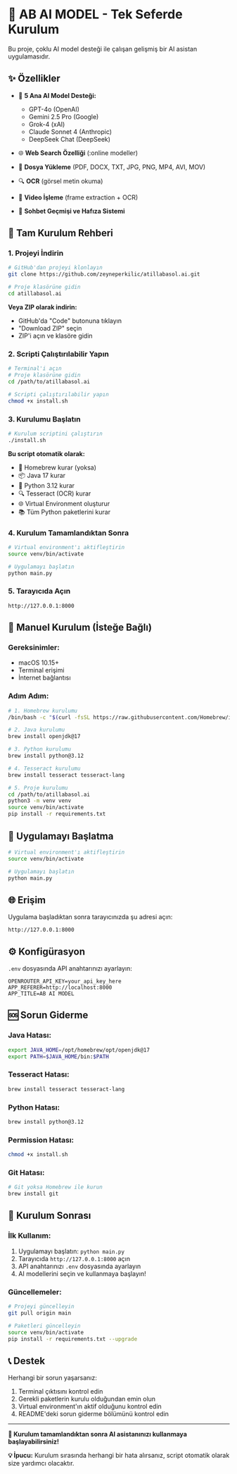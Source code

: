 # 🚀 AB AI MODEL - Tek Seferde Kurulum

Bu proje, çoklu AI model desteği ile çalışan gelişmiş bir AI asistan uygulamasıdır.

## ✨ Özellikler

- 🤖 **5 Ana AI Model Desteği:**
  - GPT-4o (OpenAI)
  - Gemini 2.5 Pro (Google)
  - Grok-4 (xAI)
  - Claude Sonnet 4 (Anthropic)
  - DeepSeek Chat (DeepSeek)

- 🌐 **Web Search Özelliği** (:online modeller)
- 📁 **Dosya Yükleme** (PDF, DOCX, TXT, JPG, PNG, MP4, AVI, MOV)
- 🔍 **OCR** (görsel metin okuma)
- 🎥 **Video İşleme** (frame extraction + OCR)
- 💾 **Sohbet Geçmişi ve Hafıza Sistemi**

## 🚀 Tam Kurulum Rehberi

### **1. Projeyi İndirin**
```bash
# GitHub'dan projeyi klonlayın
git clone https://github.com/zeyneperkilic/atillabasol.ai.git

# Proje klasörüne gidin
cd atillabasol.ai
```

**Veya ZIP olarak indirin:**
- GitHub'da "Code" butonuna tıklayın
- "Download ZIP" seçin
- ZIP'i açın ve klasöre gidin

### **2. Scripti Çalıştırılabilir Yapın**
```bash
# Terminal'i açın
# Proje klasörüne gidin
cd /path/to/atillabasol.ai

# Scripti çalıştırılabilir yapın
chmod +x install.sh
```

### **3. Kurulumu Başlatın**
```bash
# Kurulum scriptini çalıştırın
./install.sh
```

**Bu script otomatik olarak:**
- 🍺 Homebrew kurar (yoksa)
- 📦 Java 17 kurar
- 🐍 Python 3.12 kurar
- 🔍 Tesseract (OCR) kurar
- 🌐 Virtual Environment oluşturur
- 📚 Tüm Python paketlerini kurar

### **4. Kurulum Tamamlandıktan Sonra**
```bash
# Virtual environment'ı aktifleştirin
source venv/bin/activate

# Uygulamayı başlatın
python main.py
```

### **5. Tarayıcıda Açın**
```
http://127.0.0.1:8000
```

## 🔧 Manuel Kurulum (İsteğe Bağlı)

### **Gereksinimler:**
- macOS 10.15+
- Terminal erişimi
- İnternet bağlantısı

### **Adım Adım:**
```bash
# 1. Homebrew kurulumu
/bin/bash -c "$(curl -fsSL https://raw.githubusercontent.com/Homebrew/install/HEAD/install.sh)"

# 2. Java kurulumu
brew install openjdk@17

# 3. Python kurulumu
brew install python@3.12

# 4. Tesseract kurulumu
brew install tesseract tesseract-lang

# 5. Proje kurulumu
cd /path/to/atillabasol.ai
python3 -m venv venv
source venv/bin/activate
pip install -r requirements.txt
```

## 🎯 Uygulamayı Başlatma

```bash
# Virtual environment'ı aktifleştirin
source venv/bin/activate

# Uygulamayı başlatın
python main.py
```

## 🌐 Erişim

Uygulama başladıktan sonra tarayıcınızda şu adresi açın:
```
http://127.0.0.1:8000
```

## ⚙️ Konfigürasyon

`.env` dosyasında API anahtarınızı ayarlayın:
```env
OPENROUTER_API_KEY=your_api_key_here
APP_REFERER=http://localhost:8000
APP_TITLE=AB AI MODEL
```

## 🆘 Sorun Giderme

### **Java Hatası:**
```bash
export JAVA_HOME=/opt/homebrew/opt/openjdk@17
export PATH=$JAVA_HOME/bin:$PATH
```

### **Tesseract Hatası:**
```bash
brew install tesseract tesseract-lang
```

### **Python Hatası:**
```bash
brew install python@3.12
```

### **Permission Hatası:**
```bash
chmod +x install.sh
```

### **Git Hatası:**
```bash
# Git yoksa Homebrew ile kurun
brew install git
```

## 📱 Kurulum Sonrası

### **İlk Kullanım:**
1. Uygulamayı başlatın: `python main.py`
2. Tarayıcıda `http://127.0.0.1:8000` açın
3. API anahtarınızı `.env` dosyasında ayarlayın
4. AI modellerini seçin ve kullanmaya başlayın!

### **Güncellemeler:**
```bash
# Projeyi güncelleyin
git pull origin main

# Paketleri güncelleyin
source venv/bin/activate
pip install -r requirements.txt --upgrade
```

## 📞 Destek

Herhangi bir sorun yaşarsanız:
1. Terminal çıktısını kontrol edin
2. Gerekli paketlerin kurulu olduğundan emin olun
3. Virtual environment'ın aktif olduğunu kontrol edin
4. README'deki sorun giderme bölümünü kontrol edin

---

**🎉 Kurulum tamamlandıktan sonra AI asistanınızı kullanmaya başlayabilirsiniz!**

**💡 İpucu:** Kurulum sırasında herhangi bir hata alırsanız, script otomatik olarak size yardımcı olacaktır.
